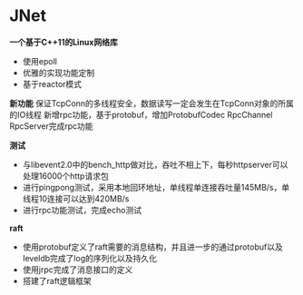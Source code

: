# JNet

**一个基于C++11的Linux网络库**
- 使用epoll
- 优雅的实现功能定制
- 基于reactor模式

**新功能**
保证TcpConn的多线程安全，数据读写一定会发生在TcpConn对象的所属的IO线程
新增rpc功能，基于protobuf，增加ProtobufCodec RpcChannel RpcServer完成rpc功能

**测试**
- 与libevent2.0中的bench_http做对比，吞吐不相上下，每秒httpserver可以处理16000个http请求包
- 进行pingpong测试，采用本地回环地址，单线程单连接吞吐量145MB/s，单线程10连接可以达到420MB/s
- 进行rpc功能测试，完成echo测试

**raft**
- 使用protobuf定义了raft需要的消息结构，并且进一步的通过protobuf以及leveldb完成了log的序列化以及持久化
- 使用jrpc完成了消息接口的定义
- 搭建了raft逻辑框架 
